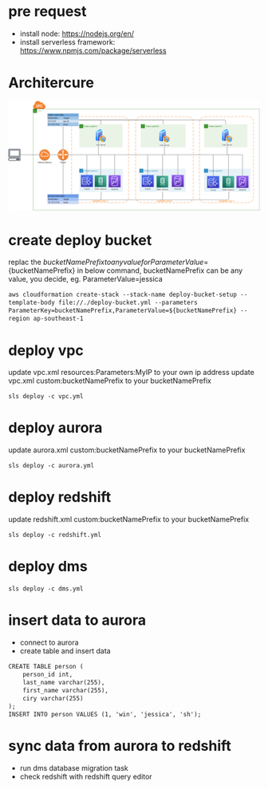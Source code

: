 # pre request

- install node: https://nodejs.org/en/
- install serverless framework: https://www.npmjs.com/package/serverless

# Architercure

![Architercure](aurora-to-redshift-vpc.png)

# create deploy bucket

replac the ${bucketNamePrefix} to any value for ParameterValue=${bucketNamePrefix} in below command, bucketNamePrefix can be any value, you decide, eg. ParameterValue=jessica

```
aws cloudformation create-stack --stack-name deploy-bucket-setup --template-body file://./deploy-bucket.yml --parameters ParameterKey=bucketNamePrefix,ParameterValue=${bucketNamePrefix} --region ap-southeast-1
```

# deploy vpc

update vpc.xml resources:Parameters:MyIP to your own ip address
update vpc.xml custom:bucketNamePrefix to your bucketNamePrefix

```
sls deploy -c vpc.yml
```

# deploy aurora

update aurora.xml custom:bucketNamePrefix to your bucketNamePrefix

```
sls deploy -c aurora.yml
```

# deploy redshift

update redshift.xml custom:bucketNamePrefix to your bucketNamePrefix

```
sls deploy -c redshift.yml
```

# deploy dms

```
sls deploy -c dms.yml
```

# insert data to aurora

- connect to aurora
- create table and insert data

```
CREATE TABLE person (
    person_id int,
    last_name varchar(255),
    first_name varchar(255),
    ciry varchar(255)
);
INSERT INTO person VALUES (1, 'win', 'jessica', 'sh');
```

# sync data from aurora to redshift

- run dms database migration task
- check redshift with redshift query editor
